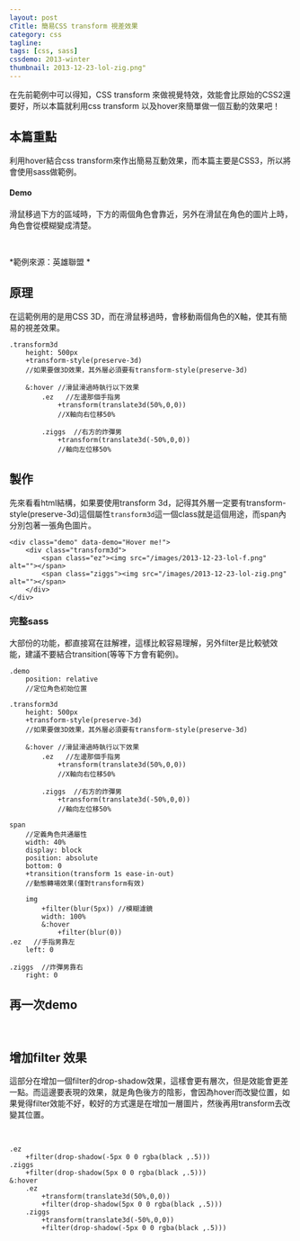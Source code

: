 ```yaml
---
layout: post
cTitle: 簡易CSS transform 視差效果
category: css
tagline: 
tags: [css, sass]
cssdemo: 2013-winter
thumbnail: 2013-12-23-lol-zig.png"
---
```


在先前範例中可以得知，CSS transform 來做視覺特效，效能會比原始的CSS2還要好，所以本篇就利用css transform 以及hover來簡單做一個互動的效果吧！

<!-- more -->
## 本篇重點
利用hover結合css transform來作出簡易互動效果，而本篇主要是CSS3，所以將會使用sass做範例。

#### Demo
滑鼠移過下方的區域時，下方的兩個角色會靠近，另外在滑鼠在角色的圖片上時，角色會從模糊變成清楚。

<div class="demo d1223" data-demo="Hover me!">
	<div class="transform3d">
		<span class="ez"><img src="/images/2013-12-23-lol-f.png" alt=""></span>
		<span class="ziggs"><img src="/images/2013-12-23-lol-zig.png" alt=""></span>
	</div>
</div>

*範例來源：英雄聯盟 *


## 原理
在這範例用的是用CSS 3D，而在滑鼠移過時，會移動兩個角色的X軸，使其有簡易的視差效果。

    .transform3d
        height: 500px
        +transform-style(preserve-3d)
        //如果要做3D效果，其外層必須要有transform-style(preserve-3d)

        &:hover //滑鼠滑過時執行以下效果
            .ez   //左邊那個手指男
                +transform(translate3d(50%,0,0))
                //X軸向右位移50%

            .ziggs  //右方的炸彈男
                +transform(translate3d(-50%,0,0))
                //軸向左位移50%

## 製作
先來看看html結構，如果要使用transform 3d，記得其外層一定要有transform-style(preserve-3d)這個屬性`transform3d`這一個class就是這個用途，而span內分別包著一張角色圖片。

    <div class="demo" data-demo="Hover me!">
        <div class="transform3d">
            <span class="ez"><img src="/images/2013-12-23-lol-f.png" alt=""></span>
            <span class="ziggs"><img src="/images/2013-12-23-lol-zig.png" alt=""></span>
        </div>
    </div>


### 完整sass
大部份的功能，都直接寫在註解裡，這樣比較容易理解，另外filter是比較號效能，建議不要結合transition(等等下方會有範例)。

    .demo
        position: relative  
        //定位角色初始位置

    .transform3d
        height: 500px
        +transform-style(preserve-3d)
        //如果要做3D效果，其外層必須要有transform-style(preserve-3d)

        &:hover //滑鼠滑過時執行以下效果
            .ez   //左邊那個手指男
                +transform(translate3d(50%,0,0))
                //X軸向右位移50%

            .ziggs  //右方的炸彈男
                +transform(translate3d(-50%,0,0))
                //軸向左位移50%

    span
        //定義角色共通屬性
        width: 40%
        display: block
        position: absolute
        bottom: 0
        +transition(transform 1s ease-in-out)  
        //動態轉場效果(僅對transform有效)

        img
            +filter(blur(5px)) //模糊濾鏡
            width: 100%
            &:hover
                +filter(blur(0))
    .ez   //手指男靠左
        left: 0 
        
    .ziggs  //炸彈男靠右
        right: 0

## 再一次demo
<div class="demo d1223" data-demo="Hover me!">
    <div class="transform3d">
        <span class="ez"><img src="/images/2013-12-23-lol-f.png" alt=""></span>
        <span class="ziggs"><img src="/images/2013-12-23-lol-zig.png" alt=""></span>
    </div>
</div>


## 增加filter 效果
這部分在增加一個filter的drop-shadow效果，這樣會更有層次，但是效能會更差一點。而這邊要表現的效果，就是角色後方的陰影，會因為hover而改變位置，如果覺得filter效能不好，較好的方式還是在增加一層圖片，然後再用transform去改變其位置。

<div class="demo d1223" data-demo="Hover me!">
    <div class="transform3d2">
        <span class="ez"><img src="/images/2013-12-23-lol-f.png" alt=""></span>
        <span class="ziggs"><img src="/images/2013-12-23-lol-zig.png" alt=""></span>
    </div>
</div>

    .ez
        +filter(drop-shadow(-5px 0 0 rgba(black ,.5)))
    .ziggs
        +filter(drop-shadow(5px 0 0 rgba(black ,.5)))
    &:hover
        .ez 
            +transform(translate3d(50%,0,0))
            +filter(drop-shadow(5px 0 0 rgba(black ,.5)))
        .ziggs
            +transform(translate3d(-50%,0,0))
            +filter(drop-shadow(-5px 0 0 rgba(black ,.5)))




